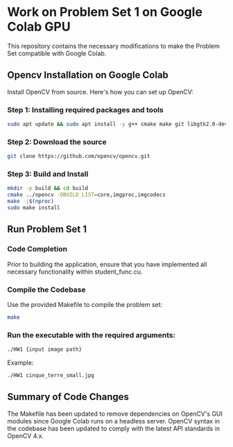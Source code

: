 # Work on Problem Set 1 on Google Colab GPU

This repository contains the necessary modifications to make the Problem Set compatible with Google Colab. 

## Opencv Installation on Google Colab

Install OpenCV from source. Here's how you can set up OpenCV:

### Step 1: Installing required packages and tools

```bash
sudo apt update && sudo apt install -y g++ cmake make git libgtk2.0-dev pkg-config
```
### Step 2: Download the source
```bash
git clone https://github.com/opencv/opencv.git
```
### Step 3: Build and Install
```bash
mkdir -p build && cd build
cmake ../opencv -DBUILD_LIST=core,imgproc,imgcodecs 
make -j$(nproc) 
sudo make install
```

## Run Problem Set 1

### Code Completion
Prior to building the application, ensure that you have implemented all necessary functionality within student_func.cu.

### Compile the Codebase
Use the provided Makefile to compile the problem set:
```bash
make
```
### Run the executable with the required arguments:
```bash
./HW1 {input image path}
```
Example: 
```bash
./HW1 cinque_terre_small.jpg
```

## Summary of Code Changes
The Makefile has been updated to remove dependencies on OpenCV's GUI modules since Google Colab runs on a headless server.
OpenCV syntax in the codebase has been updated to comply with the latest API standards in OpenCV 4.x.